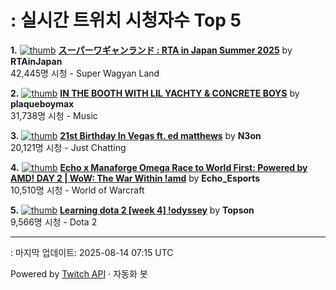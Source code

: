 # : 실시간 트위치 시청자수 Top 5

**1.** [![thumb](https://static-cdn.jtvnw.net/previews-ttv/live_user_rtainjapan-320x180.jpg)](https://twitch.tv/RTAinJapan)
**[スーパーワギャンランド : RTA in Japan Summer 2025](https://twitch.tv/RTAinJapan)** by **RTAinJapan**<br>42,445명 시청  - Super Wagyan Land

**2.** [![thumb](https://static-cdn.jtvnw.net/previews-ttv/live_user_plaqueboymax-320x180.jpg)](https://twitch.tv/plaqueboymax)
**[IN THE BOOTH WITH LIL YACHTY & CONCRETE BOYS](https://twitch.tv/plaqueboymax)** by **plaqueboymax**<br>31,738명 시청  - Music

**3.** [![thumb](https://static-cdn.jtvnw.net/previews-ttv/live_user_n3on-320x180.jpg)](https://twitch.tv/N3on)
**[21st Birthday In Vegas ft. ed matthews](https://twitch.tv/N3on)** by **N3on**<br>20,121명 시청  - Just Chatting

**4.** [![thumb](https://static-cdn.jtvnw.net/previews-ttv/live_user_echo_esports-320x180.jpg)](https://twitch.tv/Echo_Esports)
**[Echo x Manaforge Omega Race to World First: Powered by AMD!  DAY 2 | WoW: The War Within !amd](https://twitch.tv/Echo_Esports)** by **Echo_Esports**<br>10,510명 시청  - World of Warcraft

**5.** [![thumb](https://static-cdn.jtvnw.net/previews-ttv/live_user_topson-320x180.jpg)](https://twitch.tv/Topson)
**[Learning dota 2 [week 4] !odyssey](https://twitch.tv/Topson)** by **Topson**<br>9,566명 시청  - Dota 2


---
: 마지막 업데이트: 2025-08-14 07:15 UTC

Powered by [Twitch API](https://dev.twitch.tv/docs/api/reference) · 자동화 봇